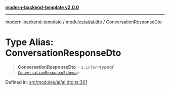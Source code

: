 [**modern-backend-template v2.0.0**](../../../../README.md)

***

[modern-backend-template](../../../../modules.md) / [modules/ai/ai.dto](../README.md) / ConversationResponseDto

# Type Alias: ConversationResponseDto

> **ConversationResponseDto** = `z.infer`\<*typeof* [`ConversationResponseSchema`](../variables/ConversationResponseSchema.md)\>

Defined in: [src/modules/ai/ai.dto.ts:301](https://github.com/maemreyo/saas-4cus-nodejs/blob/2a5b3f3aa11335dfa561e80e1feabb8e6084261e/src/modules/ai/ai.dto.ts#L301)
